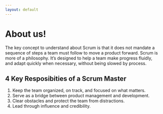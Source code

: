```yaml
---
layout: default
---
```


# About us!
The key concept to understand about Scrum is that it does not mandate a sequence of steps a team must follow to move a product forward. Scrum is more of a philosophy. It’s designed to help a team make progress fluidly, and adapt quickly when necessary, without being slowed by process.

## 4 Key Resposibities of a Scrum Master
1. Keep the team organized, on track, and focused on what matters.
2. Serve as a bridge between product management and development.
3. Clear obstacles and protect the team from distractions.
4. Lead through influence and credibility.
